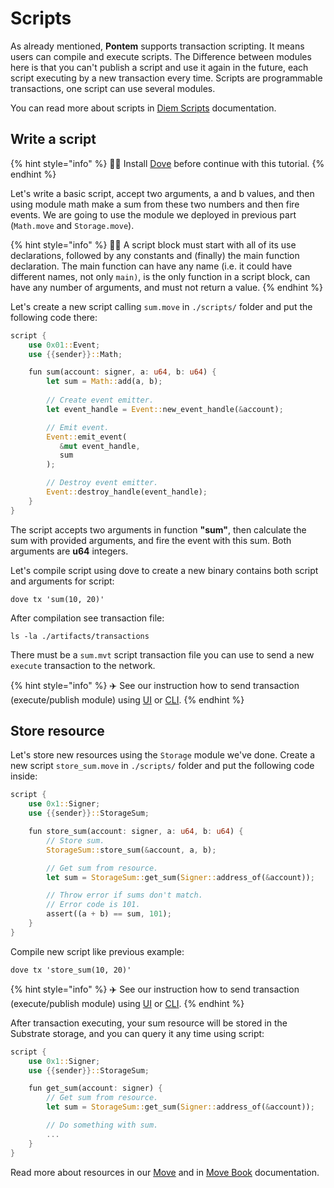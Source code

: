 # Scripts

As already mentioned, **Pontem** supports transaction scripting. It means users can compile and execute scripts. The Difference between modules here is that you can't publish a script and use it again in the future, each script executing by a new transaction every time. Scripts are programmable transactions, one script can use several modules.

You can read more about scripts in [Diem Scripts](https://developers.diem.com/docs/move/move-modules-and-scripts/) documentation.

## Write a script

{% hint style="info" %}
🧙‍♂️ Install [Dove](./compiler_&_toolset.md) before continue with this tutorial.
{% endhint %}

Let's write a basic script, accept two arguments, a and b values, and then using module math make a sum from these two numbers and then fire events.
We are going to use the module we deployed in previous part (`Math.move` and `Storage.move`).

{% hint style="info" %}
🧙‍♂️ A script block must start with all of its use declarations, followed by any constants and (finally) the main function declaration. The main function can have any name (i.e. it could have different names, not only `main)`, is the only function in a script block, can have any number of arguments, and must not return a value.
{% endhint %}

Let's create a new script calling `sum.move` in `./scripts/` folder and put the following code there:

```rust
script {
    use 0x01::Event;
    use {{sender}}::Math;

    fun sum(account: signer, a: u64, b: u64) {
        let sum = Math::add(a, b);
        
        // Create event emitter.
        let event_handle = Event::new_event_handle(&account);

        // Emit event.
        Event::emit_event(
           &mut event_handle,
           sum
        );

        // Destroy event emitter.
        Event::destroy_handle(event_handle);
    }
}
```

The script accepts two arguments in function **"sum"**, then calculate the sum with provided arguments, and fire the event with this sum. Both arguments are **u64** integers.

Let's compile script using dove to create a new binary contains both script and arguments for script:

```text
dove tx 'sum(10, 20)'
```

After compilation see transaction file:

```text
ls -la ./artifacts/transactions
```

There must be a `sum.mvt` script transaction file you can use to send a new `execute` transaction to the network.

{% hint style="info" %}
✈️ See our instruction how to send transaction (execute/publish module) using [UI](../getting_started/substrate.md) or [CLI](../getting_started/cli.md).
{% endhint %}

## Store resource

Let's store new resources using the `Storage` module we've done.
Create a new script `store_sum.move` in `./scripts/` folder and put the following code inside:

```rust
script {
    use 0x1::Signer;
    use {{sender}}::StorageSum;

    fun store_sum(account: signer, a: u64, b: u64) {
        // Store sum.
        StorageSum::store_sum(&account, a, b);

        // Get sum from resource.
        let sum = StorageSum::get_sum(Signer::address_of(&account));

        // Throw error if sums don't match.
        // Error code is 101.
        assert((a + b) == sum, 101);
    }
}
```

Compile new script like previous example:

```text
dove tx 'store_sum(10, 20)'
```

{% hint style="info" %}
✈️ See our instruction how to send transaction (execute/publish module) using [UI](../getting_started/substrate.md) or [CLI](../getting_started/cli.md).
{% endhint %}

After transaction executing, your sum resource will be stored in the Substrate storage, and you can query it any time using script:

```rust
script {
    use 0x1::Signer;
    use {{sender}}::StorageSum;

    fun get_sum(account: signer) {
        // Get sum from resource.
        let sum = StorageSum::get_sum(Signer::address_of(&account));

        // Do something with sum.
        ...
    }
}
```

Read more about resources in our [Move](../lang/resources.md) and in [Move Book](https://move-book.com/advanced-topics/types-with-abilities.html) documentation.
